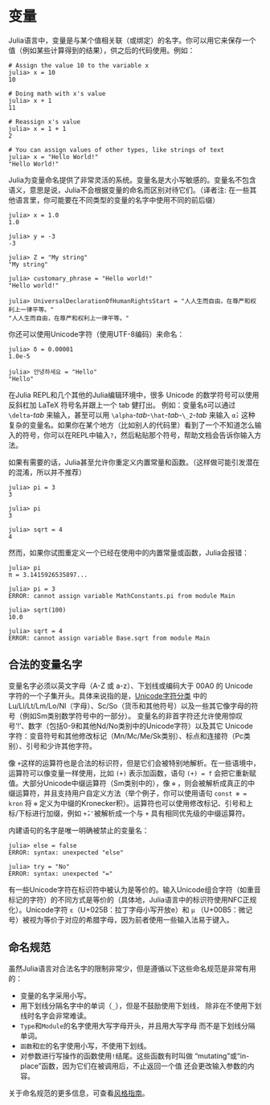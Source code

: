 # 变量

Julia语言中，变量是与某个值相关联（或绑定）的名字。你可以用它来保存一个值（例如某些计算得到的结果），供之后的代码使用。例如：

```julia-repl
# Assign the value 10 to the variable x
julia> x = 10
10

# Doing math with x's value
julia> x + 1
11

# Reassign x's value
julia> x = 1 + 1
2

# You can assign values of other types, like strings of text
julia> x = "Hello World!"
"Hello World!"
```

Julia为变量命名提供了非常灵活的系统。变量名是大小写敏感的。变量名不包含语义，意思是说，Julia不会根据变量的命名而区别对待它们。（译者注: 在一些其他语言里，你可能要在不同类型的变量的名字中使用不同的前后缀）

```jldoctest
julia> x = 1.0
1.0

julia> y = -3
-3

julia> Z = "My string"
"My string"

julia> customary_phrase = "Hello world!"
"Hello world!"

julia> UniversalDeclarationOfHumanRightsStart = "人人生而自由，在尊严和权利上一律平等。"
"人人生而自由，在尊严和权利上一律平等。"
```

你还可以使用Unicode字符（使用UTF-8编码）来命名：

```jldoctest
julia> δ = 0.00001
1.0e-5

julia> 안녕하세요 = "Hello"
"Hello"
```

在Julia REPL和几个其他的Julia编辑环境中，很多 Unicode 的数学符号可以使用反斜杠加 LaTeX 符号名并跟上一个 tab 健打出。
例如：变量名`δ`可以通过 `\delta`-*tab* 来输入，甚至可以用 `\alpha`-*tab*-`\hat`-*tab*-`\_2`-*tab* 来输入 `α̂₂`  这种复杂的变量名。如果你在某个地方（比如别人的代码里）看到了一个不知道怎么输入的符号，你可以在REPL中输入`?`，然后粘贴那个符号，帮助文档会告诉你输入方法。

如果有需要的话，Julia甚至允许你重定义内置常量和函数。（这样做可能引发潜在的混淆，所以并不推荐）

```jldoctest
julia> pi = 3
3

julia> pi
3

julia> sqrt = 4
4
```

然而，如果你试图重定义一个已经在使用中的内置常量或函数，Julia会报错：

```jldoctest
julia> pi
π = 3.1415926535897...

julia> pi = 3
ERROR: cannot assign variable MathConstants.pi from module Main

julia> sqrt(100)
10.0

julia> sqrt = 4
ERROR: cannot assign variable Base.sqrt from module Main
```

## 合法的变量名字

变量名字必须以英文字母（A-Z 或 a-z）、下划线或编码大于 00A0 的 Unicode 字符的一个子集开头。具体来说指的是，[Unicode字符分类](http://www.fileformat.info/info/unicode/category/index.htm) 中的
Lu/Ll/Lt/Lm/Lo/Nl（字母）、Sc/So（货币和其他符号）以及一些其它像字母的符号（例如Sm类别数学符号中的一部分）。
变量名的非首字符还允许使用惊叹号‘!’、数字（包括0-9和其他Nd/No类别中的Unicode字符）以及其它 Unicode 字符：变音符号和其他修改标记（Mn/Mc/Me/Sk类别）、标点和连接符（Pc类别）、引号和少许其他字符。

像 `+`这样的运算符也是合法的标识符，但是它们会被特别地解析。在一些语境中，运算符可以像变量一样使用，比如 `(+)` 表示加函数，语句 `(+) = f` 会把它重新赋值。大部分Unicode中缀运算符（Sm类别中的），像 `⊕` ，则会被解析成真正的中缀运算符，并且支持用户自定义方法（举个例子，你可以使用语句 `const ⊗ = kron` 将 `⊗` 定义为中缀的Kronecker积）。运算符也可以使用修改标记、引号和上标/下标进行加缀，例如 `+̂ₐ″`被解析成一个与 `+` 具有相同优先级的中缀运算符。

内建语句的名字是唯一明确被禁止的变量名：

```julia-repl
julia> else = false
ERROR: syntax: unexpected "else"

julia> try = "No"
ERROR: syntax: unexpected "="
```

有一些Unicode字符在标识符中被认为是等价的。输入Unicode组合字符（如重音标记的字符）的不同方式是等价的（具体地，Julia语言中的标识符使用NFC正规化）。Unicode字符 `ɛ`（U+025B：拉丁字母小写开放e）和 `µ` （U+00B5：微记号）被视为等价于对应的希腊字母，因为前者使用一些输入法易于键入。

## 命名规范

虽然Julia语言对合法名字的限制非常少，但是遵循以下这些命名规范是非常有用的：

  * 变量的名字采用小写。
  * 用下划线分隔名字中的单词（`_`），但是不鼓励使用下划线，
    除非在不使用下划线时名字会非常难读。
  * `Type`和`Module`的名字使用大写字母开头，并且用大写字母
    而不是下划线分隔单词。
  * `函数`和`宏`的名字使用小写，不使用下划线。
  * 对参数进行写操作的函数使用`!`结尾。这些函数有时叫做
    “mutating”或“in-place”函数，因为它们在被调用后，不止返回一个值
    还会更改输入参数的内容。

关于命名规范的更多信息，可查看[风格指南](@ref)。
